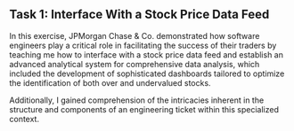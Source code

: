 ## Task 1: Interface With a Stock Price Data Feed

In this exercise, JPMorgan Chase & Co. demonstrated how software engineers play a critical role in
facilitating the success of their traders by teaching me how to interface with a stock price data
feed and establish an advanced analytical system for comprehensive data analysis, which included the
development of sophisticated dashboards tailored to optimize the identification of both over and
undervalued stocks.

Additionally, I gained comprehension of the intricacies inherent in the structure and components of
an engineering ticket within this specialized context.

